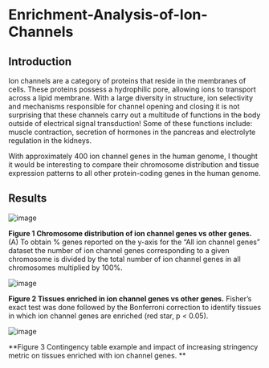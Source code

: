 # Enrichment-Analysis-of-Ion-Channels

## Introduction

Ion channels are a category of proteins that reside in the membranes of cells. These proteins possess a hydrophilic pore, allowing ions to transport across a lipid membrane. With a large diversity in structure, ion selectivity and mechanisms responsible for channel opening and closing it is not surprising that these channels carry out a multitude of functions in the body outside of electrical signal transduction! Some of these functions include: muscle contraction, secretion of hormones in the pancreas and electrolyte regulation in the kidneys. 

With approximately 400 ion channel genes in the human genome, I thought it would be interesting to compare their chromosome distribution and tissue expression patterns to all other protein-coding genes in the human genome. 

## Results

![image](https://user-images.githubusercontent.com/60348796/116830110-e6678780-ab75-11eb-85c4-142400611856.png)

**Figure 1 Chromosome distribution of ion channel genes vs other genes.** (A) To obtain % genes reported on the y-axis for the “All ion channel genes” dataset the number of ion channel genes corresponding to a given chromosome is divided by the total number of ion channel genes in all chromosomes multiplied by 100%. 





![image](https://user-images.githubusercontent.com/60348796/116830089-cfc13080-ab75-11eb-8118-9e69fed8ccf4.png)

**Figure 2 Tissues enriched in ion channel genes vs other genes.** Fisher’s exact test was done followed by the Bonferroni correction to identify tissues in which ion channel genes are enriched (red star, p < 0.05).





![image](https://user-images.githubusercontent.com/60348796/116830097-d51e7b00-ab75-11eb-8ce6-f644ad48904c.png)

**Figure 3 Contingency table example and impact of increasing stringency metric on tissues enriched with ion channel genes. **

